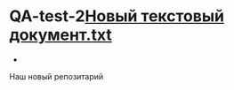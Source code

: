 # QA-test-2[Новый текстовый документ.txt](https://github.com/Igubanin1585/QA-test-2-/files/7077992/default.txt)
-
Наш новый репозитарий 
